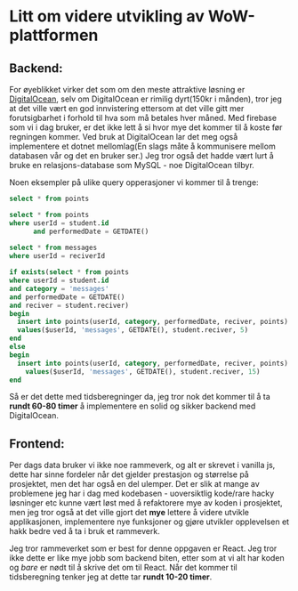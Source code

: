 # Litt om videre utvikling av WoW-plattformen

## Backend:

For øyeblikket virker det som om den meste attraktive løsning er [DigitalOcean](https://www.digitalocean.com/pricing),
selv om DigitalOcean er rimilig dyrt(150kr i månden), tror jeg at det ville vært en god innvistering ettersom at det ville gitt mer forutsigbarhet i forhold til hva som må betales hver måned.
Med firebase som vi i dag bruker, er det ikke lett å si hvor mye det kommer til å koste før regningen kommer. Ved bruk at DigitalOcean lar det meg også implementere et dotnet mellomlag(En slags måte å kommunisere mellom databasen vår og
det en bruker ser.) Jeg tror også det hadde vært lurt å bruke en relasjons-database som MySQL - noe DigitalOcean tilbyr.

Noen eksempler på ulike query opperasjoner vi kommer til å trenge:
```sql
select * from points

select * from points 
where userId = student.id
      and performedDate = GETDATE()
      
select * from messages
where userId = reciverId

if exists(select * from points 
where userId = student.id 
and category = 'messages'
and performedDate = GETDATE()
and reciver = student.reciver)
begin
  insert into points(userId, category, performedDate, reciver, points)
  values($userId, 'messages', GETDATE(), student.reciver, 5)
end
else
begin
  insert into points(userId, category, performedDate, reciver, points)
    values($userId, 'messages', GETDATE(), student.reciver, 15)
end
```

Så er det dette med tidsberegninger da, jeg tror nok det kommer til å ta **rundt 60-80 timer** å implementere en solid og sikker backend med DigitalOcean. 


## Frontend:

Per dags data bruker vi ikke noe rammeverk, og alt er skrevet i vanilla js, dette har sinne fordeler når det gjelder prestasjon og størrelse på prosjektet, men det har også en del ulemper.
Det er slik at mange av problemene jeg har i dag med kodebasen - uoversiktlig kode/rare hacky løsninger etc kunne vært løst med å refaktorere mye av koden i prosjektet, men jeg tror også at
det ville gjort det **mye** lettere å videre utvikle applikasjonen, implementere nye funksjoner og gjøre utvikler opplevelsen et hakk bedre ved å ta i bruk et rammeverk.

Jeg tror rammeverket som er best for denne oppgaven er React. Jeg tror ikke dette er like mye jobb som backend biten, etter som at vi alt har koden og _bare_ er nødt til å skrive det om til React. Når det kommer til tidsberegning tenker jeg
at dette tar **rundt 10-20 timer**.

